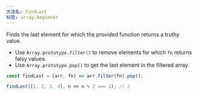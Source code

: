 ```yaml
---
方法名: findLast
标签: array,beginner
---
```


Finds the last element for which the provided function returns a truthy value.

- Use `Array.prototype.filter()` to remove elements for which `fn` returns falsy values.
- Use `Array.prototype.pop()` to get the last element in the filtered array.

```js
const findLast = (arr, fn) => arr.filter(fn).pop();
```

```js
findLast([1, 2, 3, 4], n => n % 2 === 1); // 3
```

